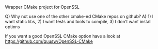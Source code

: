 Wrapper CMake project for OpenSSL 

Q) Why not use one of the other cmake-ed CMake repos on github?
A) 1) I want static libs, 2) I want tests and tools to compile, 3) I don't want install options

If you want a good OpenSSL CMake option have a look at https://github.com/guusw/OpenSSL-CMake